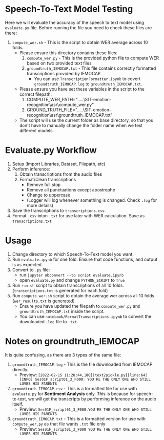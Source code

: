# Speech-To-Text Model Testing
Here we will evaluate the accuracy of the speech to text model using `evaluate.py` file. Before running the file you need to check these files are there:
1. `compute_wer.sh` - This is the script to obtain WER average across 10 folds.
    - Please ensure this directory contains these files:
        1. `compute_wer.py` - This is the provided python file to compute WER based on two provided text files
        2. `groundtruth_IEMOCAP.txt` - This file contains correctly formatted transcriptions provided by IEMOCAP.
            - You can use `TranscriptionFormatter.ipynb` to covert `groundtruth_IEMOCAP.log` to `groundtruth_IEMOCAP.txt`.
    - Please ensure you have set these variables in the script to the correct filepath:
        1. COMPUTE_WER_PATH=".....\SIT-emotion-recognition\asr\compute_wer.py"
        2. GROUND_TRUTH_FILE=".....\SIT-emotion-recognition\asr\groundtruth_IEMOCAP.txt"
    - The script will use the current folder as base directory, so that you don't have to manually change the folder name when we test different models.

# Evaluate.py Workflow
1. Setup (Import Libraries, Dataset, Filepath, etc)
2. Perform inference: 
    1. Obtain transcriptions from the audio files
    2. Format/Clean transcriptions
        - Remove full stop
        - Remove all punctuations except apostrophe
        - Change to uppercase
        - (Logger will log whenever something is changed. Check `.log` for more details)
3. Save the transcriptions to `transcriptions.csv`.
4. Format `.csv` inton `.txt` for use later with WER calculation. Save as `transcriptions.txt`

# Usage
1. Change directory to which Speech-To-Text model you want.
2. Run `evaluate.ipynb` for one fold. Ensure that code functions, and output is as expected.
3. Convert to `.py` file:
    - run `jupyter nbconvert --to script evaluate.ipynb`
    - open `evaluate.py` and change `PYTHON_SCRIPT` to `True`
4. Run `run.sh` script to obtain transcriptions of all 10 folds. (`transcriptions.txt` is generated for each fold)
5. Run `compute_wer.sh` script to obtain the average wer across all 10 folds. (`wer_results.txt` is generated)
    - Ensure you have updated the filepath to `compute_wer.py` and `groundtruth_IEMOCAP.txt` inside the script.
    - You can use `notebook/FormatTranscriptions.ipynb` to convert the downloaded `.log` file to `.txt`.

# Notes on groundtruth_IEMOCAP
It is quite confusing, as there are 3 types of the same file:
1. `groundtruth_IEMOCAP.log` - This is the file downloaded from IEMOCAP directly.
    - Preview: `[2022-02-15 11:28:44,180][text2pickle.py][line:64][INFO] Ses01F_script01_3_F000: YOU'RE THE ONLY ONE WHO STILL LOVES HIS PARENTS`
2. `groundtruth_IEMOCAP.csv` - This is a formatted file for use with `evaluate.py` for **Sentiment Analysis** only. This is because for speech-to-text, we will get the transcripts by performing inference on the audio itself.
    - Preview: `Ses01F_script01_3_F000,YOU'RE THE ONLY ONE WHO STILL LOVES HIS PARENTS`
3. `groundtruth_IEMOCAP.txt` - This is a formatted version for use with `compute_wer.py` as that file wants `.txt` file only
    - Preview: `Ses01F_script01_3_F000 YOU'RE THE ONLY ONE WHO STILL LOVES HIS PARENTS`
